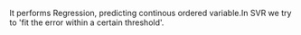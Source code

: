 It performs Regression, predicting continous ordered variable.In SVR we try to 'fit the error within a certain threshold'.



